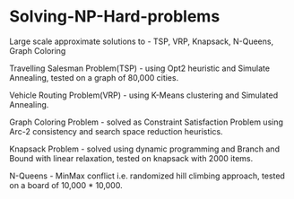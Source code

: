 # Solving-NP-Hard-problems
Large scale approximate solutions to - TSP, VRP, Knapsack, N-Queens, Graph Coloring


Travelling Salesman Problem(TSP) - using Opt2 heuristic and Simulate Annealing, tested on a graph of 80,000 cities. 

Vehicle Routing Problem(VRP) - using K-Means clustering and Simulated Annealing. 

Graph Coloring Problem - solved as Constraint Satisfaction Problem using Arc-2 consistency and search space reduction heuristics. 

Knapsack Problem - solved using dynamic programming and Branch and Bound with linear relaxation, tested on knapsack with 2000 items.

N-Queens - MinMax conflict i.e. randomized hill climbing approach, tested on a board of 10,000 * 10,000.
